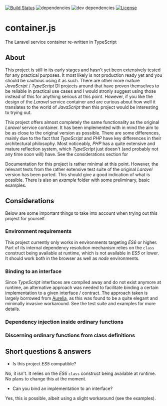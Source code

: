 [![Build Status](https://travis-ci.org/michaeldzjap/container.js.svg?branch=master)](https://travis-ci.org/michaeldzjap/container.js)
![dependencies](https://img.shields.io/david/michaeldzjap/container.js.svg)
![dev dependencies](https://img.shields.io/david/dev/michaeldzjap/container.js.svg)
[![License](https://img.shields.io/npm/l/container.js.svg)](https://github.com/michaeldzjap/container.js/blob/master/LICENSE)

# container.js
The Laravel service container re-written in TypeScript

## About
This project is still in its early stages and hasn't yet been extensively tested for any practical purposes. It most likely is not production ready yet and you should be cautious using it as such. There are other more mature _JavaScript_ / _TypeScript_ DI projects around that have proven themselves to be reliable in practical use cases and I would stronly suggest using those instead of this for anything serious at this point. However, if you like the design of the _Laravel_ service container and are curious about how well it translates to the world of _JavaScript_ then this project would be interesting to trying out.

This project offers almost completely the same functionality as the original _Laravel_ service container. It has been implemented with in mind the aim to be as close to the original version as possible. There are some differences, mainly due to the fact that _TypeScript_ and _PHP_ have key differences in their architectural philosophy. Most noticeably, _PHP_ has a quite extensive and mature reflection system, which _TypeScript_ just doesn't (and probably not any time soon will) have. See the considerations section for 

Documentation for this project is rather minimal at this point. However, the relevant tests from the rather extensive test suite of the original _Laravel_ version has been ported. This should give a good indication of what is possible. There is also an _example_ folder with some preliminary, basic examples.

## Considerations
Below are some important things to take into account when trying out this project for yourself.

### Environment requirements
This project currently only works in environments targeting _ES6_ or higher. Part of its internal dependency resolution mechanism relies on the `class` construct being available at runtime, which is not available in _ES5_ or lower. It should work both in the browser as well as _node_ environments.

### Binding to an interface
Since _TypeScript_ interfaces are compiled away and do not exist anymore at runtime, an alternative approach was needed to facilitate binding a certain implementation to a given interface / contract. The approach taken is largely borrowed from [Aurelia](https://aurelia.io), as this was found to be a quite elegant and minimally invasive workaround. See the test suite and examples for more details.

### Dependency injection inside ordinary functions

### Discerning ordinary functions from class definitions

## Short questions & answers
- Is this project _ES5_ compatible?

No, it isn't. It relies on the _ES6_ `class` construct being available at runtime. No plans to change this at the moment.

- Can you bind an implementation to an interface?

Yes, this is possible, albeit using a slight workaround (see the examples).
